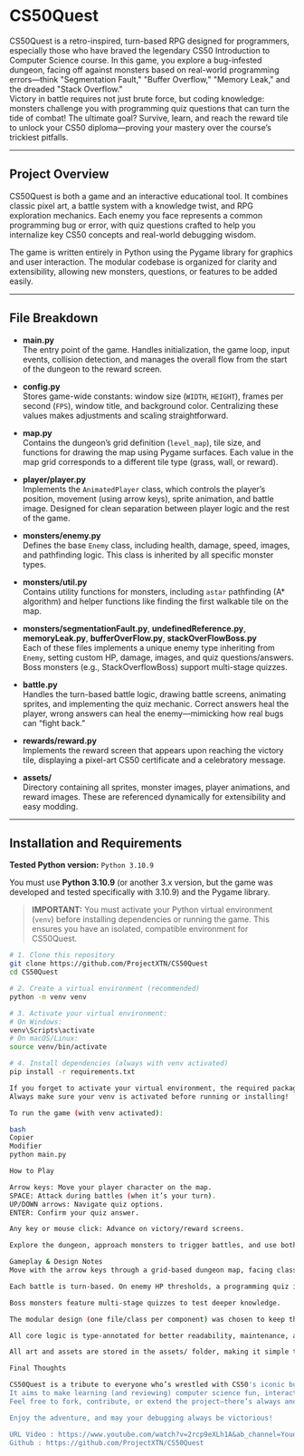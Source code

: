 # CS50Quest

CS50Quest is a retro-inspired, turn-based RPG designed for programmers, especially those who have braved the legendary CS50 Introduction to Computer Science course. In this game, you explore a bug-infested dungeon, facing off against monsters based on real-world programming errors—think "Segmentation Fault," "Buffer Overflow," "Memory Leak," and the dreaded "Stack Overflow."  
Victory in battle requires not just brute force, but coding knowledge: monsters challenge you with programming quiz questions that can turn the tide of combat! The ultimate goal? Survive, learn, and reach the reward tile to unlock your CS50 diploma—proving your mastery over the course’s trickiest pitfalls.

---

## Project Overview

CS50Quest is both a game and an interactive educational tool. It combines classic pixel art, a battle system with a knowledge twist, and RPG exploration mechanics. Each enemy you face represents a common programming bug or error, with quiz questions crafted to help you internalize key CS50 concepts and real-world debugging wisdom.

The game is written entirely in Python using the Pygame library for graphics and user interaction. The modular codebase is organized for clarity and extensibility, allowing new monsters, questions, or features to be added easily.

---

## File Breakdown

- **main.py**  
  The entry point of the game. Handles initialization, the game loop, input events, collision detection, and manages the overall flow from the start of the dungeon to the reward screen.

- **config.py**  
  Stores game-wide constants: window size (`WIDTH`, `HEIGHT`), frames per second (`FPS`), window title, and background color. Centralizing these values makes adjustments and scaling straightforward.

- **map.py**  
  Contains the dungeon’s grid definition (`level_map`), tile size, and functions for drawing the map using Pygame surfaces. Each value in the map grid corresponds to a different tile type (grass, wall, or reward).

- **player/player.py**  
  Implements the `AnimatedPlayer` class, which controls the player’s position, movement (using arrow keys), sprite animation, and battle image. Designed for clean separation between player logic and the rest of the game.

- **monsters/enemy.py**  
  Defines the base `Enemy` class, including health, damage, speed, images, and pathfinding logic. This class is inherited by all specific monster types.

- **monsters/util.py**  
  Contains utility functions for monsters, including `astar` pathfinding (A* algorithm) and helper functions like finding the first walkable tile on the map.

- **monsters/segmentationFault.py**, **undefinedReference.py**, **memoryLeak.py**, **bufferOverFlow.py**, **stackOverFlowBoss.py**  
  Each of these files implements a unique enemy type inheriting from `Enemy`, setting custom HP, damage, images, and quiz questions/answers. Boss monsters (e.g., StackOverflowBoss) support multi-stage quizzes.

- **battle.py**  
  Handles the turn-based battle logic, drawing battle screens, animating sprites, and implementing the quiz mechanic. Correct answers heal the player, wrong answers can heal the enemy—mimicking how real bugs can “fight back.”

- **rewards/reward.py**  
  Implements the reward screen that appears upon reaching the victory tile, displaying a pixel-art CS50 certificate and a celebratory message.

- **assets/**  
  Directory containing all sprites, monster images, player animations, and reward images. These are referenced dynamically for extensibility and easy modding.

---

## Installation and Requirements

**Tested Python version:** `Python 3.10.9`

You must use **Python 3.10.9** (or another 3.x version, but the game was developed and tested specifically with 3.10.9) and the Pygame library.

> **IMPORTANT:** You must activate your Python virtual environment (`venv`) before installing dependencies or running the game. This ensures you have an isolated, compatible environment for CS50Quest.

```bash
# 1. Clone this repository
git clone https://github.com/ProjectXTN/CS50Quest
cd CS50Quest

# 2. Create a virtual environment (recommended)
python -m venv venv

# 3. Activate your virtual environment:
# On Windows:
venv\Scripts\activate
# On macOS/Linux:
source venv/bin/activate

# 4. Install dependencies (always with venv activated)
pip install -r requirements.txt

If you forget to activate your virtual environment, the required packages might not be found when you try to run the game.
Always make sure your venv is activated before running or installing!

To run the game (with venv activated):

bash
Copier
Modifier
python main.py

How to Play

Arrow keys: Move your player character on the map.
SPACE: Attack during battles (when it’s your turn).
UP/DOWN arrows: Navigate quiz options.
ENTER: Confirm your quiz answer.

Any key or mouse click: Advance on victory/reward screens.

Explore the dungeon, approach monsters to trigger battles, and use both your combat skills and CS50 knowledge to win. When you defeat all monsters, head for the black "reward" tile to unlock your diploma!

Gameplay & Design Notes
Move with the arrow keys through a grid-based dungeon map, facing classic programming error monsters.

Each battle is turn-based. On enemy HP thresholds, a programming quiz is triggered—answer correctly to heal yourself; answer wrong and the enemy recovers HP.

Boss monsters feature multi-stage quizzes to test deeper knowledge.

The modular design (one file/class per component) was chosen to keep the project scalable and easy to extend, reflecting best Python practices and allowing easy addition of new monsters, tiles, or features.

All core logic is type-annotated for better readability, maintenance, and static analysis support.

All art and assets are stored in the assets/ folder, making it simple to swap sprites or expand the game visually.

Final Thoughts

CS50Quest is a tribute to everyone who’s wrestled with CS50's iconic bugs.
It aims to make learning (and reviewing) computer science fun, interactive, and a bit nostalgic.
Feel free to fork, contribute, or extend the project—there’s always another monster to defeat and another bug to squash!

Enjoy the adventure, and may your debugging always be victorious!

URL Video : https://www.youtube.com/watch?v=2rcp9eXLh1A&ab_channel=Youdidn%27texpectthis
Github : https://github.com/ProjectXTN/CS50Quest